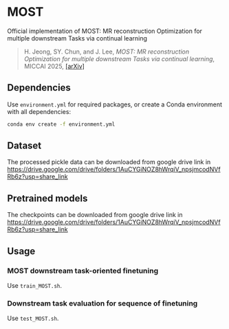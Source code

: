 # MOST
Official implementation of MOST: MR reconstruction Optimization for multiple downstream Tasks via continual learning
> H. Jeong, SY. Chun, and J. Lee, _MOST: MR reconstruction Optimization for multiple downstream Tasks via continual learning_, MICCAI 2025,
> [[arXiv]](https://arxiv.org/abs/2409.10394)

## Dependencies

Use `environment.yml` for required packages, or create a Conda environment with all dependencies:
```bash
conda env create -f environment.yml
```

## Dataset

The processed pickle data can be downloaded from google drive link in https://drive.google.com/drive/folders/1AuCYGiNOZ8hWrqiV_npsjmcodNVfRb6z?usp=share_link

## Pretrained models

The checkpoints can be downloaded from google drive link in https://drive.google.com/drive/folders/1AuCYGiNOZ8hWrqiV_npsjmcodNVfRb6z?usp=share_link


## Usage
### MOST downstream task-oriented finetuning

Use `train_MOST.sh`.

### Downstream task evaluation for sequence of finetuning

Use `test_MOST.sh`.